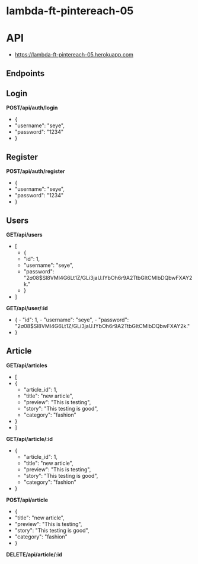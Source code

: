 # lambda-ft-pintereach-05

# API

- https://lambda-ft-pintereach-05.herokuapp.com

## Endpoints

## Login

**POST/api/auth/login**

-  {
  -   "username": "seye", 
 -   "password": "1234" 
 - }



## Register

**POST/api/auth/register**

-  {
  -   "username": "seye", 
 -   "password": "1234" 
 - }


## Users

**GET/api/users**

- [
  -  {
    -  "id": 1,
    -   "username": "seye",
    -  "password": "$2a$08$Sl8VMI4G6Lt1Z/GLi3jaU.IYbOh6r9A2TtbGItCMIbDQbwFXAY2k."
   - }
 - ]

 **GET/api/user/:id**


  -  {
    -  "id": 1,
    -   "username": "seye",
    -  "password": "$2a$08$Sl8VMI4G6Lt1Z/GLi3jaU.IYbOh6r9A2TtbGItCMIbDQbwFXAY2k."
  - }
 

## Article

**GET/api/articles**

-  [
 -   {
     -   "article_id": 1,
     -   "title": "new article",
     -   "preview": "This is testing",
     -   "story": "This testing is good",
     -   "category": "fashion"
   - }
 - ]

**GET/api/article/:id**


 -   {
     -   "article_id": 1,
     -   "title": "new article",
     -   "preview": "This is testing",
     -   "story": "This testing is good",
     -   "category": "fashion"
   - }
 

**POST/api/article**

 -   {
   -   "title": "new article",
   -  "preview": "This is testing",
   -   "story": "This testing is good", 
   -   "category": "fashion"
  -  }

**DELETE/api/article/:id**

